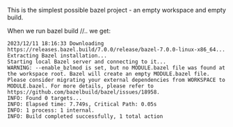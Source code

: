 This is the simplest possible bazel project - an empty workspace and empty build.

When we run bazel build //.. we get:

```
2023/12/11 18:16:33 Downloading https://releases.bazel.build/7.0.0/release/bazel-7.0.0-linux-x86_64...
Extracting Bazel installation...
Starting local Bazel server and connecting to it...
WARNING: --enable_bzlmod is set, but no MODULE.bazel file was found at the workspace root. Bazel will create an empty MODULE.bazel file. Please consider migrating your external dependencies from WORKSPACE to MODULE.bazel. For more details, please refer to https://github.com/bazelbuild/bazel/issues/18958.
INFO: Found 0 targets...
INFO: Elapsed time: 7.749s, Critical Path: 0.05s
INFO: 1 process: 1 internal.
INFO: Build completed successfully, 1 total action
```